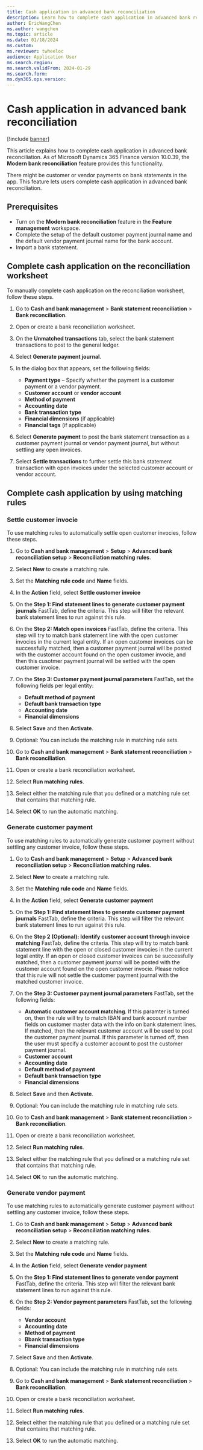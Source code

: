 ```yaml
---
title: Cash application in advanced bank reconciliation
description: Learn how to complete cash application in advanced bank reconciliation, including prerequisites and an step-by-step processes.
author: EricWangChen
ms.author: wangchen
ms.topic: article
ms.date: 01/18/2024
ms.custom:
ms.reviewer: twheeloc
audience: Application User
ms.search.region: 
ms.search.validFrom: 2024-01-29
ms.search.form:
ms.dyn365.ops.version: 
---
```


# Cash application in advanced bank reconciliation 

[!include [banner](../../includes/banner.md)]

This article explains how to complete cash application in advanced bank reconciliation. As of Microsoft Dynamics 365 Finance version 10.0.39, the **Modern bank reconciliation** feature provides this functionality. 

There might be customer or vendor payments on bank statements in the app. This feature lets users complete cash application in advanced bank reconciliation.

## Prerequisites

- Turn on the **Modern bank reconciliation** feature in the **Feature management** workspace.
- Complete the setup of the default customer payment journal name and the default vendor payment journal name for the bank account.
- Import a bank statement.

## Complete cash application on the reconciliation worksheet

To manually complete cash application on the reconciliation worksheet, follow these steps.

1. Go to **Cash and bank management** \> **Bank statement reconciliation** \> **Bank reconciliation**.
1. Open or create a bank reconciliation worksheet.
1. On the **Unmatched transactions** tab, select the bank statement transactions to post to the general ledger.
1. Select **Generate payment journal**.
1. In the dialog box that appears, set the following fields:

    - **Payment type** – Specify whether the payment is a customer payment or a vendor payment.
    - **Customer account** or **vendor account**
    - **Method of payment**
    - **Accounting date**
    - **Bank transaction type**
    - **Financial dimensions** (if applicable)
    - **Financial tags** (if applicable)

1. Select **Generate payment** to post the bank statement transaction as a customer payment journal or vendor payment journal, but without settling any open invoices.
1. Select **Settle transactions** to further settle this bank statement transaction with open invoices under the selected customer account or vendor account.

## Complete cash application by using matching rules

### Settle customer invocie ###

To use matching rules to automatically settle open customer invocies, follow these steps.

1. Go to **Cash and bank management** \> **Setup** \> **Advanced bank reconciliation setup** \> **Reconciliation matching rules**.
1. Select **New** to create a matching rule.
1. Set the **Matching rule code** and **Name** fields.
1. In the **Action** field, select **Settle customer invoice**
1. On the **Step 1: Find statement lines to generate customer payment journals** FastTab, define the criteria. This step will filter the relevant bank statement lines to run against this rule.
1. On the **Step 2: Match open invoices** FastTab, define the criteria. This step will try to match bank statement line with the open customer invocies in the current legal entity. If an open customer invoices can be successfully matched, then a customer payment journal will be posted with the customer account found on the open customer invocie, and then this cusotmer payment journal will be settled with the open customer invoice.
1. On the **Step 3: Customer payment journal parameters** FastTab, set the following fields per legal entity:

    - **Default method of payment**
    - **Default bank transaction type**
    - **Accounting date**
    - **Financial dimensions**

1. Select **Save** and then **Activate**.
1. Optional: You can include the matching rule in matching rule sets.
1. Go to **Cash and bank management** \> **Bank statement reconciliation** \> **Bank reconciliation**.
1. Open or create a bank reconciliation worksheet.
1. Select **Run matching rules**.
1. Select either the matching rule that you defined or a matching rule set that contains that matching rule.
1. Select **OK** to run the automatic matching.

### Generate customer payment ###

To use matching rules to automatically generate customer payment without settling any customer invoice, follow these steps.

1. Go to **Cash and bank management** \> **Setup** \> **Advanced bank reconciliation setup** \> **Reconciliation matching rules**.
1. Select **New** to create a matching rule.
1. Set the **Matching rule code** and **Name** fields.
1. In the **Action** field, select **Generate customer payment** 
1. On the **Step 1: Find statement lines to generate customer payment journals** FastTab, define the criteria. This step will filter the relevant bank statement lines to run against this rule.
1. On the **Step 2 (Optional): Identify customer account through invoice matching** FastTab, define the criteria. This step will try to match bank statement line with the open or closed customer invocies in the current legal entity. If an open or closed customer invoices can be successfully matched, then a customer payment journal will be posted with the customer account found on the open customer invocie. Please notice that this rule will not settle the customer payment journal with the matched customer invoice.
1. On the **Step 3: Customer payment journal parameters** FastTab, set the following fields:

    - **Automatic customer account matching**. If this paramter is turned on, then the rule will try to match IBAN and bank account number fields on customer master data with the info on bank statement lines. If matched, then the relevant customer account will be used to post the customer payment journal. If this parameter is turned off, then the user must specify a customer account to post the customer payment journal.
    - **Customer account** 
    - **Accounting date**
    - **Default method of payment**
    - **Default bank transaction type**
    - **Financial dimensions**

1. Select **Save** and then **Activate**.
1. Optional: You can include the matching rule in matching rule sets.
1. Go to **Cash and bank management** \> **Bank statement reconciliation** \> **Bank reconciliation**.
1. Open or create a bank reconciliation worksheet.
1. Select **Run matching rules**.
1. Select either the matching rule that you defined or a matching rule set that contains that matching rule.
1. Select **OK** to run the automatic matching.

### Generate vendor payment ###

To use matching rules to automatically generate customer payment without settling any customer invoice, follow these steps.

1. Go to **Cash and bank management** \> **Setup** \> **Advanced bank reconciliation setup** \> **Reconciliation matching rules**.
1. Select **New** to create a matching rule.
1. Set the **Matching rule code** and **Name** fields.
1. In the **Action** field, select **Generate vendor payment** 
1. On the **Step 1: Find statement lines to generate vendor payment** FastTab, define the criteria. This step will filter the relevant bank statement lines to run against this rule.
1. On the **Step 2: Vendor payment parameters** FastTab, set the following fields:

    - **Vendor account** 
    - **Accounting date**
    - **Method of payment**
    - **Bbank transaction type**
    - **Financial dimensions**

1. Select **Save** and then **Activate**.
1. Optional: You can include the matching rule in matching rule sets.
1. Go to **Cash and bank management** \> **Bank statement reconciliation** \> **Bank reconciliation**.
1. Open or create a bank reconciliation worksheet.
1. Select **Run matching rules**.
1. Select either the matching rule that you defined or a matching rule set that contains that matching rule.
1. Select **OK** to run the automatic matching.
